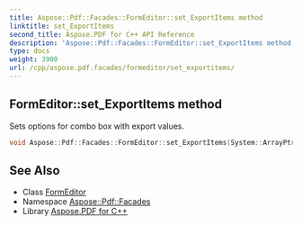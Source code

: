```yaml
---
title: Aspose::Pdf::Facades::FormEditor::set_ExportItems method
linktitle: set_ExportItems
second_title: Aspose.PDF for C++ API Reference
description: 'Aspose::Pdf::Facades::FormEditor::set_ExportItems method. Sets options for combo box with export values in C++.'
type: docs
weight: 3900
url: /cpp/aspose.pdf.facades/formeditor/set_exportitems/
---
```

## FormEditor::set_ExportItems method


Sets options for combo box with export values.

```cpp
void Aspose::Pdf::Facades::FormEditor::set_ExportItems(System::ArrayPtr<System::ArrayPtr<System::String>> value)
```

## See Also

* Class [FormEditor](../)
* Namespace [Aspose::Pdf::Facades](../../)
* Library [Aspose.PDF for C++](../../../)
